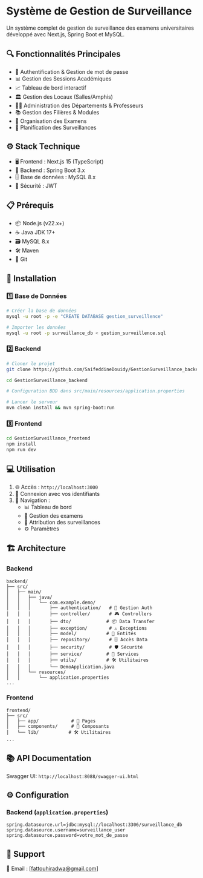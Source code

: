 # Système de Gestion de Surveillance

Un système complet de gestion de surveillance des examens universitaires développé avec Next.js, Spring Boot et MySQL.

## 🔍 Fonctionnalités Principales

- 🔐 Authentification & Gestion de mot de passe
- 📊 Gestion des Sessions Académiques
- 📈 Tableau de bord interactif 
- 🏛️ Gestion des Locaux (Salles/Amphis)
- 👨‍🏫 Administration des Départements & Professeurs
- 📚 Gestion des Filières & Modules
- 📝 Organisation des Examens
- 👥 Planification des Surveillances

## ⚙️ Stack Technique

- 🖥️ Frontend : Next.js 15 (TypeScript)
- 🔧 Backend : Spring Boot 3.x
- 🗄️ Base de données : MySQL 8.x
- 🔑 Sécurité : JWT

## 📋 Prérequis 

- 📦 Node.js (v22.x+)
- ☕ Java JDK 17+
- 🗃️ MySQL 8.x
- 🛠️ Maven
- 📂 Git

## 🚀 Installation

### 1️⃣ Base de Données

```bash
# Créer la base de données
mysql -u root -p -e "CREATE DATABASE gestion_surveillence"

# Importer les données
mysql -u root -p surveillance_db < gestion_surveillence.sql
```

### 2️⃣ Backend

```bash
# Cloner le projet
git clone https://github.com/SaifeddineDouidy/GestionSurveillance_backend.git

cd GestionSurveillance_backend

# Configuration BDD dans src/main/resources/application.properties

# Lancer le serveur
mvn clean install && mvn spring-boot:run
```

### 3️⃣ Frontend

```bash
cd GestionSurveillance_frontend
npm install
npm run dev
```

## 💻 Utilisation

1. 🌐 Accès : `http://localhost:3000`
2. 🔐 Connexion avec vos identifiants
3. 📱 Navigation :
   - 📊 Tableau de bord
   - 📝 Gestion des examens
   - 👥 Attribution des surveillances
   - ⚙️ Paramètres

## 🏗️ Architecture

### Backend

```
backend/
├── src/
│   ├── main/
│   │   ├── java/
│   │   │   └── com.example.demo/
│   │   │       ├── authentication/   # 🔐 Gestion Auth
│   │   │       ├── controller/       # 🎮 Controllers
│   │   │       ├── dto/             # 📦 Data Transfer
│   │   │       ├── exception/        # ⚠️ Exceptions
│   │   │       ├── model/           # 💾 Entités
│   │   │       ├── repository/       # 🗄️ Accès Data
│   │   │       ├── security/         # 🛡️ Sécurité
│   │   │       ├── service/         # 🔧 Services
│   │   │       ├── utils/           # 🛠️ Utilitaires
│   │   │       └── DemoApplication.java
│   │   └── resources/
│   │       └── application.properties
...
```

### Frontend

```
frontend/
├── src/
│   ├── app/            # 📱 Pages
│   ├── components/     # 🧩 Composants
│   └── lib/           # 🛠️ Utilitaires
...
```

## 📚 API Documentation

Swagger UI: `http://localhost:8088/swagger-ui.html`

## ⚙️ Configuration

### Backend (`application.properties`)

```properties
spring.datasource.url=jdbc:mysql://localhost:3306/surveillance_db
spring.datasource.username=surveillance_user
spring.datasource.password=votre_mot_de_passe
```

## 🤝 Support

📧 Email : [fattouhiradwa@gmail.com]

